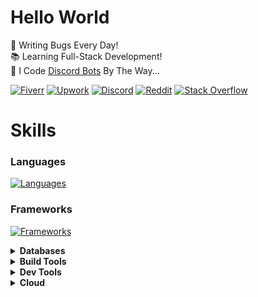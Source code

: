 # Hello World

🐛 Writing Bugs Every Day!\
📚 Learning Full-Stack Development!\
🤖 I Code [Discord Bots](https://www.fiverr.com/s/xXKpg2D) By The Way...

<a href="https://www.fiverr.com/skywolfxp"><img alt="Fiverr" src="https://img.shields.io/badge/%40skywolfxp-%231DBF73?style=flat-square&logo=fiverr&logoColor=FFFFFF&logoSize=auto"></a>
<a href="https://www.upwork.com/freelancers/~013d98c8a8af272cbb"><img alt="Upwork" src="https://img.shields.io/badge/Omar_D.-%236FDA44?style=flat-square&logo=upwork&logoColor=FFFFFF"></a>
<a href="https://discord.com/users/974748803305455627"><img alt="Discord" src="https://img.shields.io/badge/%40skywolfxp.me-%235865F2?style=flat-square&logo=discord&logoColor=FFFFFF"></a>
<a href="https://www.reddit.com/user/skywolfxp"><img alt="Reddit" src="https://img.shields.io/badge/u%2Fskywolfxp-%23FF4500?style=flat-square&logo=reddit&logoColor=FFFFFF"></a>
<a href="https://stackoverflow.com/users/16410630"><img alt="Stack Overflow" src="https://img.shields.io/badge/SkyWolfXP-%23F58025?style=flat-square&logo=stackoverflow&logoColor=FFFFFF"></a>

# Skills

<h3>Languages</h3>

<p>
    <a href="https://github.com/SkyWolfXP">
        <img alt="Languages" src="https://go-skill-icons.vercel.app/api/icons?i=java,javascript,typescript,html,css&theme=dark&perline=8&titles=true" />
    </a>
</p>

<h3>Frameworks</h3>

<p>
    <a href="https://github.com/SkyWolfXP">
        <img alt="Frameworks" src="https://go-skill-icons.vercel.app/api/icons?i=spring,junit,nextjs,react,tailwind,nodejs,heroku&theme=dark&perline=8&titles=true" />
    </a>
</p>

<details>
<summary>
    <strong>Databases</strong>
</summary>

<p>
    <a href="https://github.com/SkyWolfXP">
        <img alt="Databases" src="https://go-skill-icons.vercel.app/api/icons?i=postgresql,mysql,redis&theme=dark&perline=8&titles=true" />
    </a>
</p>
</details>

<details>
<summary>
    <strong>Build Tools</strong>
</summary>

<p>
    <a href="https://github.com/SkyWolfXP">
        <img alt="Build Tools" src="https://go-skill-icons.vercel.app/api/icons?i=maven,gradle,pnpm,npm&theme=dark&perline=8&titles=true" />
    </a>
</p>
</details>

<details>
<summary>
    <strong>Dev Tools</strong>
</summary>

<p>
    <a href="https://github.com/SkyWolfXP">
        <img alt="Dev Tools" src="https://go-skill-icons.vercel.app/api/icons?i=idea,vscode,visualstudio,git&theme=dark&perline=8&titles=true" />
    </a>
</p>
</details>

<details>
<summary>
    <strong>Cloud</strong>
</summary>

<p>
    <a href="https://github.com/SkyWolfXP">
        <img alt="Cloud" src="https://go-skill-icons.vercel.app/api/icons?i=heroku,vercel&theme=dark&perline=8&titles=true" />
    </a>
</p>
</details>
